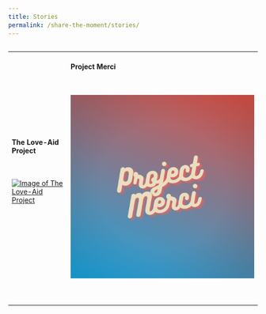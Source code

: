 ```yaml
---
title: Stories
permalink: /share-the-moment/stories/
---
```

<table class="table-v">

<table style="width:100%">
    
<tr>
    <td>
      <h4>The Love-Aid Project</h4>
      <br>
      <p><a href="hhttps://github.com/isomerpages/ura-mbsc2021/blob/staging/images/3.png?raw=true"><img src="" alt="Image of The Love-Aid Project"></a></p>
      <br>
      <br> 
    </td>
    <td>
      <h4>Project Merci</h4>
      <br>
      <p><a href="https://github.com/isomerpages/ura-mbsc2021/blob/staging/images/4.png?raw=true"><img src="https://github.com/isomerpages/ura-mbsc2021/blob/staging/images/2.png?raw=true" alt="Image of Project Merci"></a></p>
      <br>
      <br>    
<tr>
   
       
